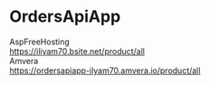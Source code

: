 # OrdersApiApp
AspFreeHosting</br>
https://iliyam70.bsite.net/product/all </br>
Amvera</br>
https://ordersapiapp-ilyam70.amvera.io/product/all
